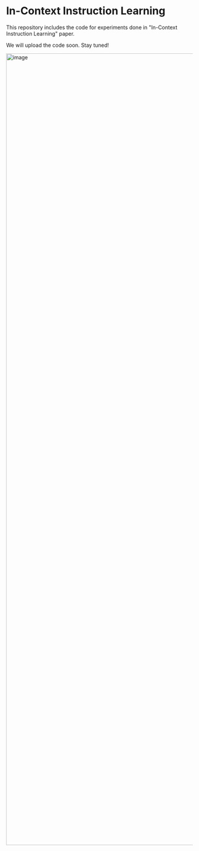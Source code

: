# In-Context Instruction Learning

This repository includes the code for experiments done in "In-Context Instruction Learning" paper.

We will upload the code soon. Stay tuned!


<img width="2136" alt="image" src="https://user-images.githubusercontent.com/50025266/221876653-9af07426-0bba-45c1-ad49-0b18508f784a.png">
